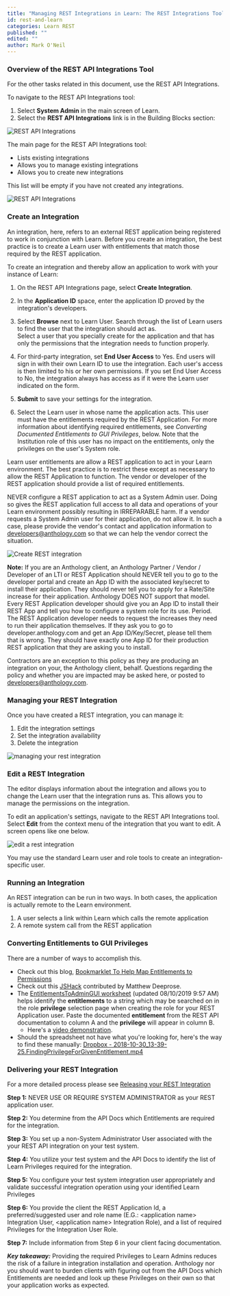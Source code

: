 ```yaml
---
title: "Managing REST Integrations in Learn: The REST Integrations Tool for System Administrators"
id: rest-and-learn
categories: Learn REST
published: ""
edited: ""
author: Mark O'Neil
---
```


<VersioningTracker frontMatter={frontMatter}/>

### Overview of the REST API Integrations Tool

For the other tasks related in this document, use the REST API Integrations.

To navigate to the REST API Integrations tool:

1. Select **System Admin** in the main screen of Learn.
2. Select the **REST API Integrations** link is in the Building Blocks section:

![REST API Integrations](/assets/img/rest-and-learn-1.png)

The main page for the REST API Integrations tool:

- Lists existing integrations
- Allows you to manage existing integrations
- Allows you to create new integrations

This list will be empty if you have not created any integrations.

![REST API Integrations](/assets/img/rest-and-learn-2.png)

### Create an Integration

An integration, here, refers to an external REST application being registered
to work in conjunction with Learn. Before you create an
integration, the best practice is to create a Learn user with entitlements
that match those required by the REST application.

To create an integration and thereby allow an application to work with your
instance of Learn:

1. On the REST API Integrations page, select **Create Integration**.
2. In the **Application ID** space, enter the application ID proved by the integration's developers.
3. Select **Browse** next to Learn User. Search through the list of Learn users to find the user that the integration should act as.  
   Select a user that you specially create for the application and that has only
   the permissions that the integration needs to function properly.

4. For third-party integration, set **End User Access** to Yes. End users will sign in with their own Learn ID to use the integration. Each user's access is then limited to his or her own permissions. If you set End User Access to No, the integration always has access as if it were the Learn user indicated on the form.
5. **Submit** to save your settings for the integration.
6. Select the Learn user in whose name the application acts. This user must have the entitlements required by the REST Application. For more information about identifying required entitlements, see _Converting Documented Entitlements to GUI Privileges_, below. Note that the Institution role of this user has no impact on the entitlements, only the privileges on the user's System role.

Learn user entitlements are allow a REST application to act in your Learn
environment. The best practice is to restrict these except as necessary to
allow the REST Application to function. The vendor or developer of the REST
application should provide a list of required entitlements.

NEVER configure a REST application to act as a System Admin user. Doing so
gives the REST application full access to all data and operations of your Learn environment possibly resulting in IRREPARABLE harm. If a vendor requests a System Admin user for their application, do not allow it. In such a case, please provide the vendor's contact and application information to <a href="mailto:developers@anthology.com?subject=Vendor requesting System Admin Privileges">developers&#64;anthology.com</a> so that we can
help the vendor correct the situation.

![Create REST integration](/assets/img/rest-and-learn-3.png)

**Note:** If you are an Anthology client, an Anthology Partner / Vendor / Developer of an LTI or REST Application should NEVER tell you to go to the developer portal and create an App ID with the associated key/secret to install their application. They should never tell you to apply for a Rate/Site increase for their application. Anthology DOES NOT support that model. Every REST Application developer should give you an App ID to install their REST App and tell you how to configure a system role for its use. Period. The REST Application developer needs to request the increases they need to run their application themselves. If they ask you to go to developer.anthology.com and get an App ID/Key/Secret, please tell them that is wrong. They should have exactly one App ID for their production REST application that they are asking you to install.

Contractors are an exception to this policy as they are producing an
integration on your, the Anthology client, behalf. Questions regarding the
policy and whether you are impacted may be asked here, or posted to
[developers@anthology.com](mailto:developers@anthology.com).

### Managing your REST Integration

Once you have created a REST integration, you can manage it:

1. Edit the integration settings
2. Set the integration availability
3. Delete the integration

![managing your rest integration](/assets/img/rest-and-learn-4.png)

### Edit a REST Integration

The editor displays information about the integration and allows you to change
the Learn user that the integration runs as. This allows you to manage the
permissions on the integration.

To edit an application's settings, navigate to the REST API Integrations tool.
Select **Edit** from the context menu of the integration that you want to
edit. A screen opens like one below.

![edit a rest integration](/assets/img/rest-and-learn-5.png)

You may use the standard Learn user and role tools to create an integration-
specific user.

### Running an Integration

An REST integration can be run in two ways. In both cases, the application is
actually remote to the Learn environment.

1. A user selects a link within Learn which calls the remote application
2. A remote system call from the REST application

### Converting Entitlements to GUI Privileges

There are a number of ways to accomplish this.

- Check out this blog, [Bookmarklet To Help
  Map Entitlements to Permissions](https://community.blackboard.com/blogs/4/18)
- Check out this [JSHack](https://mle.southampton.ac.uk/bb/SHOW-HIDDEN.zip) contributed by Matthew Deeprose.
- The [EntitlementsToAdminGUI worksheet](/assets/files/EntitlementstoAdminGUI.xlsx) (updated 08/10/2019 9:57 AM)
  helps identify the **entitlements** to a string which may be searched on in
  the role **privilege** selection page when creating the role for your REST
  Application user. Paste the documented **entitlement** from the REST API
  documentation to column A and the **privilege** will appear in column B.
  - Here's a [video demonstration](https://www.dropbox.com/s/552vjf3vr5fwjyg/2018-10-25_12-53-22.CreatingYourUniqueSystemRoleForYourRESTAppIntegration.mp4%3Fdl%3D0).
- Should the spreadsheet not have what you're looking for, here's the way to
  find these manually: [Dropbox - 2018-10-30_13-39-25.FindingPrivilegeForGivenEntitlement.mp4](https://www.dropbox.com/s/i6m80k7prqaxfcs/2018-10-30_13-39-25.FindingPrivilegeForGivenEntitlement.mp4%3Fdl%3D0)

### Delivering your REST Integration

For a more detailed process please see [Releasing your REST Integration](/docs/rest-apis/learn/getting-started/releasing-your-integration.md)

**Step 1:** NEVER USE OR REQUIRE SYSTEM ADMINISTRATOR as your REST application user.

**Step 2:** You determine from the API Docs which Entitlements are required for the integration.

**Step 3:** You set up a non-System Administrator User associated with the your REST API integration on your test system.

**Step 4:** You utilize your test system and the API Docs to identify the list of Learn Privileges required for the integration.

**Step 5:** You configure your test system integration user appropriately and validate successful integration operation using your identified Learn Privileges

**Step 6:** You provide the client the REST Application Id, a preferred/suggested user and role name (E.G.: &lt;application name&gt; Integration User, &lt;application name&gt; Integration Role), and a list of required Privileges for the Integration User Role.

**Step 7:** Include information from Step 6 in your client facing documentation.

_**Key takeaway:**_ Providing the required Privileges to Learn Admins reduces the risk of a failure in integration installation and operation. Anthology nor you should want to burden clients with figuring out from the API Docs which Entitlements are needed and look up these Privileges on their own so that your application works as expected.

<AuthorBox frontMatter={frontMatter}/>
